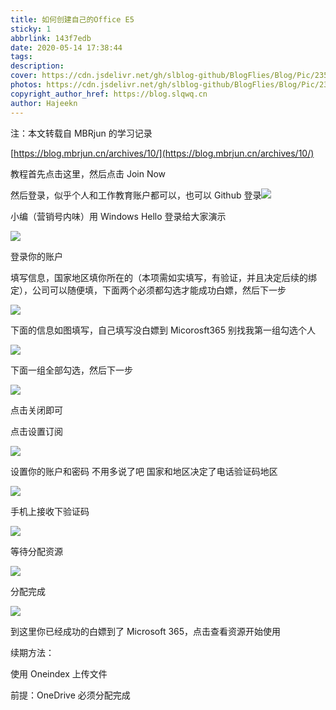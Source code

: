 ```yaml
---
title: 如何创建自己的Office E5
sticky: 1
abbrlink: 143f7edb
date: 2020-05-14 17:38:44
tags:
description:
cover: https://cdn.jsdelivr.net/gh/slblog-github/BlogFlies/Blog/Pic/2356Cover.png
photos: https://cdn.jsdelivr.net/gh/slblog-github/BlogFlies/Blog/Pic/2356Cover.png
copyright_author_href: https://blog.slqwq.cn
author: Hajeekn
---
```


注：本文转载自 MBRjun 的学习记录

[https://blog.mbrjun.cn/archives/10/](https://blog.mbrjun.cn/archives/10/)

教程首先点击这里，然后点击 Join Now

然后登录，似乎个人和工作教育账户都可以，也可以 Github 登录![](https://cdn.slblog.ga/pic/post/2020514/1.png##align=left&display=inline&height=460&margin=%5Bobject%20Object%5D&originHeight=460&originWidth=550&status=done&style=none&width=550)

小编（营销号内味）用 Windows Hello 登录给大家演示

![](https://cdn.slblog.ga/pic/post/2020514/2.png##align=left&display=inline&height=463&margin=%5Bobject%20Object%5D&originHeight=463&originWidth=550&status=done&style=none&width=550)

登录你的账户

填写信息，国家地区填你所在的（本项需如实填写，有验证，并且决定后续的绑定），公司可以随便填，下面两个必须都勾选才能成功白嫖，然后下一步

![](https://cdn.slblog.ga/pic/post/2020514/4.png##align=left&display=inline&height=674&margin=%5Bobject%20Object%5D&originHeight=674&originWidth=601&status=done&style=none&width=601)

下面的信息如图填写，自己填写没白嫖到 Micorosft365 别找我第一组勾选个人

![](https://cdn.slblog.ga/pic/post/2020514/5.png##align=left&display=inline&height=208&margin=%5Bobject%20Object%5D&originHeight=208&originWidth=619&status=done&style=none&width=619)

下面一组全部勾选，然后下一步

![](https://cdn.slblog.ga/pic/post/2020514/6.png##align=left&display=inline&height=289&margin=%5Bobject%20Object%5D&originHeight=289&originWidth=529&status=done&style=none&width=529)

点击关闭即可

点击设置订阅

![](https://cdn.slblog.ga/pic/post/2020514/7.png##align=left&display=inline&height=90&margin=%5Bobject%20Object%5D&originHeight=90&originWidth=545&status=done&style=none&width=545)

设置你的账户和密码 不用多说了吧 国家和地区决定了电话验证码地区

![](https://cdn.slblog.ga/pic/post/2020514/8.png##align=left&display=inline&height=372&margin=%5Bobject%20Object%5D&originHeight=372&originWidth=769&status=done&style=none&width=769)

手机上接收下验证码

![](https://cdn.slblog.ga/pic/post/2020514/9.png##align=left&display=inline&height=578&margin=%5Bobject%20Object%5D&originHeight=578&originWidth=562&status=done&style=none&width=562)

等待分配资源

![](https://cdn.slblog.ga/pic/post/2020514/10.png##align=left&display=inline&height=583&margin=%5Bobject%20Object%5D&originHeight=583&originWidth=560&status=done&style=none&width=560)

分配完成

![](https://cdn.slblog.ga/pic/post/2020514/11.png##align=left&display=inline&height=434&margin=%5Bobject%20Object%5D&originHeight=434&originWidth=387&status=done&style=none&width=387)

到这里你已经成功的白嫖到了 Microsoft 365，点击查看资源开始使用

续期方法：

使用 Oneindex 上传文件

前提：OneDrive 必须分配完成
